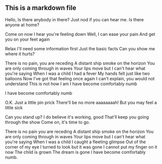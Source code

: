 ## This is a markdown file


Hello,
Is there anybody in there?
Just nod if you can hear me.
Is there anyone at home?

Come on now
I hear you're feeling down
Well, I can ease your pain
And get you on your feet again

Relax
I'll need some information first
Just the basic facts
Can you show me where it hurts?

There is no pain, you are receding
A distant ship smoke on the horizon
You are only coming through in waves
Your lips move but I can't hear what you're saying
When I was a child I had a fever
My hands felt just like two balloons
Now I've got that feeling once again
I can't explain, you would not understand
This is not how I am
I have become comfortably numb

I have become comfortably numb

O.K.
Just a little pin prick
There'll be no more aaaaaaaah!
But you may feel a little sick

Can you stand up?
I do believe it's working, good
That'll keep you going through the show
Come on, it's time to go.

There is no pain you are receding
A distant ship smoke on the horizon
You are only coming through in waves
Your lips move but I can't hear what you're saying
When I was a child
I caught a fleeting glimpse
Out of the corner of my eye
I turned to look but it was gone
I cannot put my finger on it now
The child is grown
The dream is gone
I have become comfortably numb.